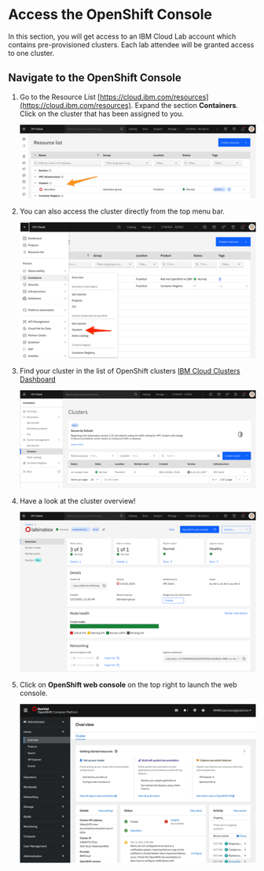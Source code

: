 # Access the OpenShift Console

In this section, you will get access to an IBM Cloud Lab account which contains pre-provisioned clusters. Each lab attendee will be granted access to one cluster.

## Navigate to the OpenShift Console

1. Go to the Resource List [https://cloud.ibm.com/resources](https://cloud.ibm.com/resources). Expand the section **Containers**. Click on the cluster that has been assigned to you.

    ![Resources](../assets/icp-resource-list.png)

1. You can also access the cluster directly from the top menu bar.

   ![IBM Cloud Menu](../assets/icp-menu.png)

1. Find your cluster in the list of OpenShift clusters [IBM Cloud Clusters Dashboard](https://cloud.ibm.com/kubernetes/clusters?platformType=openshift)

    ![Clusters Dashboard](../assets/icp-ocp-list.png)

1. Have a look at the cluster overview!

    ![Launch the OpenShift](../assets/cluster-overview.png)

1. Click on **OpenShift web console** on the top right to launch the web console.

    ![OpenShift Console](../assets/ocp-console.png)
